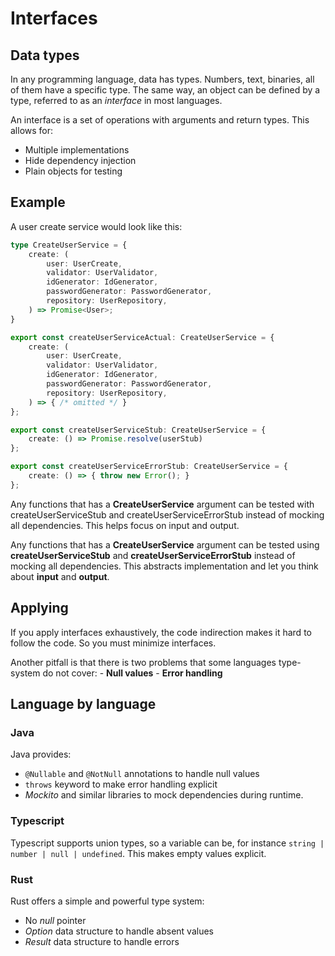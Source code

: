# Interfaces

## Data types

In any programming language, data has types. Numbers, text, binaries, all of them have a specific type. The same way, an object can be defined by a type, referred to as an _interface_ in most languages.

An interface is a set of operations with arguments and return types. This allows for:
  - Multiple implementations
  - Hide dependency injection
  - Plain objects for testing

## Example

A user create service would look like this:

```typescript
type CreateUserService = {
    create: (
        user: UserCreate,
        validator: UserValidator,
        idGenerator: IdGenerator,
        passwordGenerator: PasswordGenerator,
        repository: UserRepository,
    ) => Promise<User>;
}

export const createUserServiceActual: CreateUserService = {
    create: (
        user: UserCreate,
        validator: UserValidator,
        idGenerator: IdGenerator,
        passwordGenerator: PasswordGenerator,
        repository: UserRepository,
    ) => { /* omitted */ }
};

export const createUserServiceStub: CreateUserService = {
    create: () => Promise.resolve(userStub)
};

export const createUserServiceErrorStub: CreateUserService = {
    create: () => { throw new Error(); }
};
```

Any functions that has a **CreateUserService** argument can be tested with createUserServiceStub and createUserServiceErrorStub instead of mocking all dependencies. This helps focus on input and output.

Any functions that has a **CreateUserService** argument can be tested using **createUserServiceStub** and **createUserServiceErrorStub** instead of mocking all dependencies. This abstracts implementation and let you think about **input** and **output**.

## Applying

If you apply interfaces exhaustively, the code indirection makes it hard to follow the code. So you must minimize interfaces.

Another pitfall is that there is two problems that some languages type-system do not cover:
    - **Null values**
    - **Error handling**

## Language by language

### Java

Java provides:

- `@Nullable` and `@NotNull` annotations to handle null values
- `throws` keyword to make error handling explicit
- _Mockito_ and similar libraries to mock dependencies during runtime.

### Typescript

Typescript supports union types, so a variable can be, for instance `string | number | null | undefined`. This makes empty values explicit.

### Rust

Rust offers a simple and powerful type system:

- No _null_ pointer
- _Option_ data structure to handle absent values
- _Result_ data structure to handle errors
